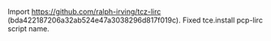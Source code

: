Import https://github.com/ralph-irving/tcz-lirc (bda422187206a32ab524e47a3038296d817f019c).
Fixed tce.install pcp-lirc script name.
